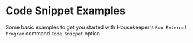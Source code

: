 # Code Snippet Examples

Some basic examples to get you started with Housekeeper's `Run External Program` command `Code Snippet` option. 
